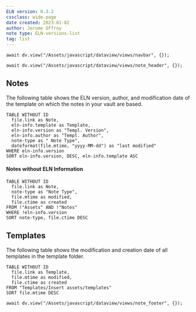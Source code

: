 ```yaml
---
ELN version: 0.3.2
cssclass: wide-page
date created: 2023-01-02
author: Jerome Offroy
note type: ELN-versions-list
tag: list
---
```


```dataviewjs
await dv.view("/Assets/javascript/dataview/views/navbar", {});
```

```dataviewjs
await dv.view("/Assets/javascript/dataview/views/note_header", {});
```

## Notes

The following table shows the ELN version, author, and modification date of the template on which the notes in your vault are based.

```dataview
TABLE WITHOUT ID
  file.link as Note, 
  eln-info.template as Template,
  eln-info.version as "Templ. Version",
  eln-info.author as "Templ. Author",
  note-type as " Note Type",
  dateformat(file.mtime, "yyyy-MM-dd") as "last modified"
WHERE eln-info.version
SORT eln-info.version, DESC, eln-info.template ASC
```

#### Notes without ELN Information

```dataview
TABLE WITHOUT ID
  file.link as Note, 
  note-type as "Note Type",
  file.mtime as modified,
  file.ctime as created 
FROM !"Assets" AND !"Notes"
WHERE !eln-info.version
SORT note-type, file.ctime DESC
```

## Templates

The following table shows the modification and creation date of all templates in the template folder.

```dataview
TABLE WITHOUT ID
  file.link as Template, 
  file.mtime as modified,
  file.ctime as created 
FROM "Templates/Insert assets/templates"
SORT file.mtime DESC
```

```dataviewjs
await dv.view("/Assets/javascript/dataview/views/note_footer", {});
```